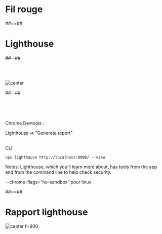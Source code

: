 <!-- .slide: class="transition bg-red" -->

# Fil rouge

##==##

<!-- .slide: class="two-column-layout" -->

# Lighthouse

##--##

<br><br>

![center](assets/images/lighthouse.png)

##--##

<!-- .slide: class="with-code" -->

<br><br><br>

Chrome Devtools :

Lighthouse => "Generate report"
<br><br>

CLI:

```shell
npx lighthouse http://localhost:8080/ --view
```

<!-- .element: class="big-code" -->

Notes:
Lighthouse, which you'll learn more about, has tools from the app and from the command line to help check security.

--chrome-flags=”no-sandbox” pour linux

##==##

# Rapport lighthouse

![center h-900](assets/images/lighthouse-pwa.png)
